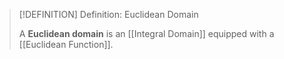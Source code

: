 >[!DEFINITION] Definition: Euclidean Domain
>
>A **Euclidean domain** is an [[Integral Domain]] equipped with a [[Euclidean Function]].
>